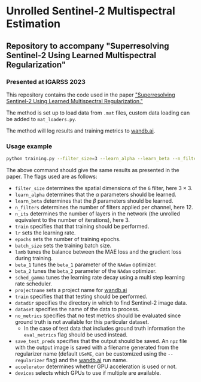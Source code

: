 # Unrolled Sentinel-2 Multispectral Estimation

## Repository to accompany "Superresolving Sentinel-2 Using Learned Multispectral Regularization"
### Presented at IGARSS 2023

This repository contains the code used in the paper ["Superresolving Sentinel-2 Using Learned Multispectral Regularization."](https://ieeexplore.ieee.org/document/10281544)

The method is set up to load data from `.mat` files, custom data loading can be added to `mat_loaders.py`.

The method will log results and training metrics to [wandb.ai](https://wandb.ai).


### Usage example

```bash
python training.py --filter_size=3 --learn_alpha --learn_beta --n_filters=12 --n_its=3 --train --lr=1e-2 --epochs=40 --batch_size=1 --lamb=0.5 --beta_1=0.98 --beta_2=0.9999 --sched_gamma=0.6 --projectname="igarss-2023" --test --datadir="./dataset" --dataset="escondido_s2" --no_metrics --save_test_preds --accelerator="gpu" --devices=0
```
The above command should give the same results as presented in the paper.
The flags used are as follows:
- `filter_size` determines the spatial dimensions of the `G` filter, here $3 \times 3$.
- `learn_alpha` determines that the $\alpha$ parameters should be learned.
- `learn_beta` determines that the $\beta$ parameters should be learned.
- `n_filters` determines the number of filters applied per channel, here $12$.
- `n_its` determines the number of layers in the network (the unrolled equivalent to the number of iterations), here $3$.
- `train` specifies that that training should be performed.
- `lr` sets the learning rate.
- `epochs` sets the number of training epochs.
- `batch_size` sets the training batch size.
- `lamb` tunes the balance between the MAE loss and the gradient loss during training.
- `beta_1` tunes the `beta_1` parameter of the `NAdam` optimizer.
- `beta_2` tunes the `beta_2` parameter of the `NAdam` optimizer.
- `sched_gamma` tunes the learning rate decay using a multi step learning rate scheduler.
- `projectname` sets a project name for [wandb.ai](https://wandb.ai)
- `train` specifies that that testing should be performed.
- `datadir` specifies the directory in which to find Sentinel-2 image data.
- `dataset` specifies the name of the data to process.
- `no_metrics` specifies that no test metrics should be evaluated since ground truth is not available for this particular dataset. 
  - In the case of test data that includes ground truth information the `eval_metrics` flag should be used instead.
- `save_test_preds` specifies that the output should be saved. An `npz` file with the output image is saved with a filename generated from the regularizer name (default `USeME`, can be customized using the `--regularizer` flag) and the [wandb.ai](https://wandb.ai) run name.
- `accelerator` determines whether GPU acceleration is used or not.
- `devices` selects which GPUs to use if multiple are available.
